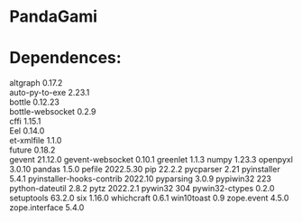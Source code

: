 # PandaGami

# Dependences:
altgraph                  0.17.2   
auto-py-to-exe            2.23.1   
bottle                    0.12.23  
bottle-websocket          0.2.9    
cffi                      1.15.1   
Eel                       0.14.0   
et-xmlfile                1.1.0    
future                    0.18.2   
gevent                    21.12.0
gevent-websocket          0.10.1
greenlet                  1.1.3
numpy                     1.23.3
openpyxl                  3.0.10
pandas                    1.5.0
pefile                    2022.5.30
pip                       22.2.2
pycparser                 2.21
pyinstaller               5.4.1
pyinstaller-hooks-contrib 2022.10
pyparsing                 3.0.9
pypiwin32                 223
python-dateutil           2.8.2
pytz                      2022.2.1
pywin32                   304
pywin32-ctypes            0.2.0
setuptools                63.2.0
six                       1.16.0
whichcraft                0.6.1
win10toast                0.9
zope.event                4.5.0
zope.interface            5.4.0